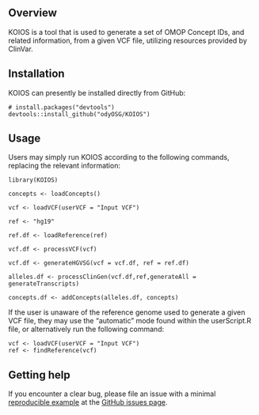 <!-- README.md is generated from README.Rmd. Please edit that file -->

## Overview

KOIOS is a tool that is used to generate a set of OMOP Concept IDs, and
related information, from a given VCF file, utilizing resources provided
by ClinVar.

## Installation

KOIOS can presently be installed directly from GitHub:

    # install.packages("devtools")
    devtools::install_github("odyOSG/KOIOS")

## Usage

Users may simply run KOIOS according to the following commands,
replacing the relevant information:


    library(KOIOS)

    concepts <- loadConcepts()

    vcf <- loadVCF(userVCF = "Input VCF")

    ref <- "hg19"

    ref.df <- loadReference(ref)

    vcf.df <- processVCF(vcf)

    vcf.df <- generateHGVSG(vcf = vcf.df, ref = ref.df)

    alleles.df <- processClinGen(vcf.df,ref,generateAll = generateTranscripts)

    concepts.df <- addConcepts(alleles.df, concepts)

If the user is unaware of the reference genome used to generate a given
VCF file, they may use the “automatic” mode found within the
userScript.R file, or alternatively run the following command:


    vcf <- loadVCF(userVCF = "Input VCF")
    ref <- findReference(vcf)

## Getting help

If you encounter a clear bug, please file an issue with a minimal
[reproducible example](https://reprex.tidyverse.org/) at the [GitHub
issues page](https://github.com/OdyOSG/KOIOS/issues).
